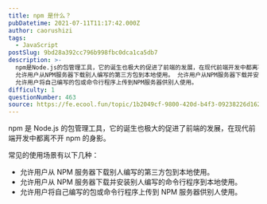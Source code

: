 ```yaml
---
title: npm 是什么？
pubDatetime: 2021-07-11T11:17:42.000Z
author: caorushizi
tags:
  - JavaScript
postSlug: 9bd28a392cc796b998fbc0dca1ca5db7
description: >-
  npm是Node.js的包管理工具，它的诞生也极大的促进了前端的发展，在现代前端开发中都离不开npm的身影。 常见的使用场景有以下几种：
  允许用户从NPM服务器下载别人编写的第三方包到本地使用。 允许用户从NPM服务器下载并安装别人编写的命令行程序到本地使用。
  允许用户将自己编写的包或命令行程序上传到NPM服务器供别人使用。
difficulty: 1
questionNumber: 463
source: https://fe.ecool.fun/topic/1b2049cf-9800-420d-b4f3-09238226d162
---
```


npm 是 Node.js 的包管理工具，它的诞生也极大的促进了前端的发展，在现代前端开发中都离不开 npm 的身影。

常见的使用场景有以下几种：

- 允许用户从 NPM 服务器下载别人编写的第三方包到本地使用。
- 允许用户从 NPM 服务器下载并安装别人编写的命令行程序到本地使用。
- 允许用户将自己编写的包或命令行程序上传到 NPM 服务器供别人使用。
